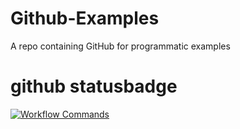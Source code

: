 # Github-Examples
A repo containing GitHub for programmatic examples

# github statusbadge

[![Workflow Commands](https://github.com/crizzcrozz/Github-Examples/actions/workflows/workflow-commands.yml/badge.svg)](abc)
